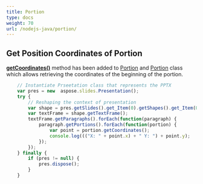 ```yaml
---
title: Portion
type: docs
weight: 70
url: /nodejs-java/portion/
---
```


## **Get Position Coordinates of Portion**
[**getCoordinates()**](https://reference.aspose.com/slides/nodejs-java/aspose.slides/IPortion#getCoordinates--) method has been added to [Portion](https://reference.aspose.com/slides/nodejs-java/aspose.slides/interfaces/IPortion) and [Portion](https://reference.aspose.com/slides/nodejs-java/aspose.slides/classes/Portion) class which allows retrieving the coordinates of the beginning of the portion.

```javascript
    // Instantiate Prseetation class that represents the PPTX
    var pres = new  aspose.slides.Presentation();
    try {
        // Reshaping the context of presentation
        var shape = pres.getSlides().get_Item(0).getShapes().get_Item(0);
        var textFrame = shape.getTextFrame();
        textFrame.getParagraphs().forEach(function(paragraph) {
            paragraph.getPortions().forEach(function(portion) {
                var point = portion.getCoordinates();
                console.log((("X: " + point.x) + " Y: ") + point.y);
            });
        });
    } finally {
        if (pres != null) {
            pres.dispose();
        }
    }
```
